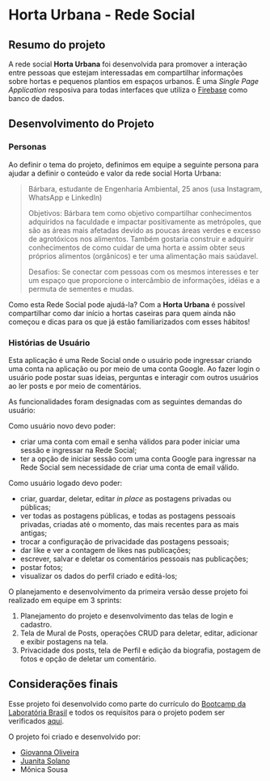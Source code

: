 # Horta Urbana - Rede Social 

## Resumo do projeto

A rede social **Horta Urbana** foi desenvolvida para promover a interação entre pessoas que estejam interessadas em compartilhar informações sobre hortas e pequenos plantios em espaços urbanos. É uma _Single Page Application_ resposiva para todas interfaces que utiliza o [Firebase](https://firebase.google.com/docs/database) como banco de dados.

## Desenvolvimento do Projeto

### Personas

Ao definir o tema do projeto, definimos em equipe a seguinte persona para ajudar a definir o conteúdo e valor da rede social Horta Urbana:

>Bárbara, estudante de Engenharia Ambiental, 25 anos (usa Instagram, WhatsApp e LinkedIn)
>
>Objetivos: 
>Bárbara tem como objetivo compartilhar conhecimentos adquiridos na faculdade e impactar positivamente as metrópoles, que são as áreas mais afetadas devido as poucas áreas verdes e excesso de agrotóxicos nos alimentos. Também gostaria construir e adquirir conhecimentos de como cuidar de uma horta e assim obter seus próprios alimentos (orgânicos) e ter uma alimentação mais saúdavel. 
>
>Desafios: 
>Se conectar com pessoas com os mesmos interesses e ter um espaço que proporcione o intercâmbio de informações, idéias e a permuta de sementes e mudas.
>

Como esta Rede Social pode ajudá-la? Com a **Horta Urbana** é possível compartilhar como dar início a hortas caseiras para quem ainda não começou e dicas para os que já estão familiarizados com esses hábitos! 

### Histórias de Usuário

Esta aplicação é uma Rede Social onde o usuário pode ingressar criando uma conta na aplicação ou por meio de uma conta Google. Ao fazer login o usuário pode postar suas ideias, perguntas e interagir com outros usuários ao ler posts e por meio de comentários.

As funcionalidades foram designadas com as seguintes demandas do usuário:

Como usuário novo devo poder: 
* criar uma conta com email e senha válidos para poder iniciar uma sessão e ingressar na Rede Social;
* ter a opção de iniciar sessão com uma conta Google para ingressar na Rede Social sem necessidade de criar uma conta de email válido.
    
Como usuário logado devo poder:
* criar, guardar, deletar, editar _in place_ as postagens privadas ou públicas;
* ver todas as postagens públicas, e todas as postagens pessoais privadas, criadas até o momento, das mais recentes para as mais antigas;
* trocar a configuração de privacidade das postagens pessoais;
* dar like e ver a contagem de likes nas publicações;
* escrever, salvar e deletar os comentários pessoais nas publicações;
* postar fotos;
* visualizar os dados do perfil criado e editá-los;

O planejamento e desenvolvimento da primeira versão desse projeto foi realizado em equipe em 3 sprints:
1. Planejamento do projeto e desenvolvimento das telas de login e cadastro.
2. Tela de Mural de Posts, operações CRUD para deletar, editar, adicionar e exibir postagens na tela. 
3. Privacidade dos posts, tela de Perfil e edição da biografia, postagem de fotos e opção de deletar um comentário.

## Considerações finais

Esse projeto foi desenvolvido como parte do currículo do [Bootcamp da Laboratória Brasil](https://www.laboratoria.la/br) e todos os requisitos para o projeto podem ser verificados [aqui](https://github.com/Laboratoria/SAP003-social-network).

O projeto foi criado e desenvolvido por:
* [Giovanna Oliveira](https://github.com/GioLeme)
* [Juanita Solano](https://github.com/juhsolano)
* Mônica Sousa
